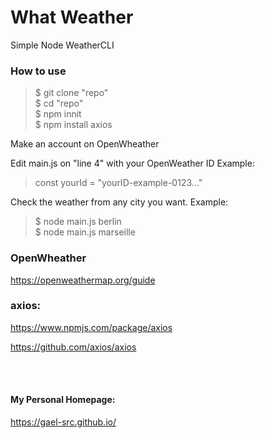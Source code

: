 # What Weather

Simple Node WeatherCLI 

### How to use 

> $ git clone "repo" <br>
> $ cd "repo" <br>
> $ npm innit <br>
> $ npm install axios <br>

Make an account on OpenWheather

Edit main.js on "line 4" with your OpenWeather ID
Example:

> const yourId = "yourID-example-0123..." <br>

Check the weather from any city you want.
Example:

> $ node main.js berlin <br>
> $ node main.js marseille <br>

### OpenWheather

https://openweathermap.org/guide

### axios:

https://www.npmjs.com/package/axios

https://github.com/axios/axios


</br>
</br>

#### My Personal Homepage:

https://gael-src.github.io/
